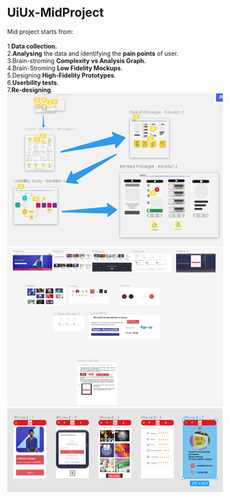 # UiUx-MidProject
Mid project starts from:<br/><br/>
1.<b>Data collection.</b><br/>
2.<b>Analysing</b> the data and identifying the <b>pain points</b> of user.<br/>
3.Brain-stroming <b>Complexity vs Analysis Graph.</b><br/>
4.Brain-Stroming <b>Low Fidelity Mockups</b>.<br/>
5.Designing <b>High-Fidelity Prototypes</b>.<br/>
6.<b>Userbility tests</b>.<br/>
7.<b>Re-designing</b>.<br/>
![](https://github.com/iamsamuelhere/UiUx-MidProject/blob/master/1.png) <br/>
![](https://github.com/iamsamuelhere/UiUx-MidProject/blob/master/2.png) <br/>
![](https://github.com/iamsamuelhere/UiUx-MidProject/blob/master/3.png) <br/>
